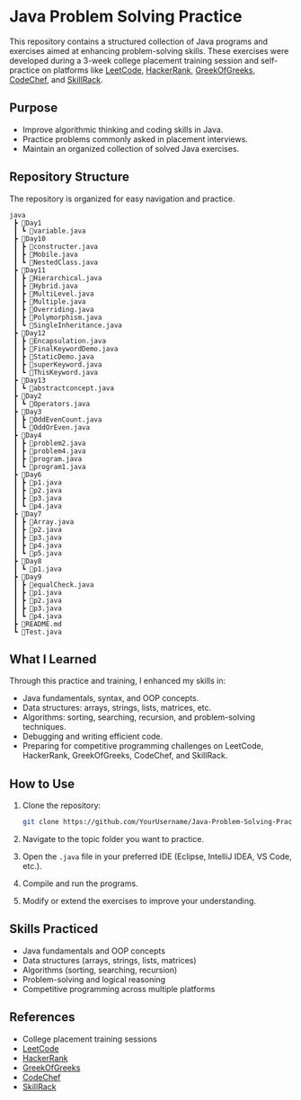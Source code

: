 # Java Problem Solving Practice

This repository contains a structured collection of Java programs and exercises aimed at enhancing problem-solving skills. These exercises were developed during a 3-week college placement training session and self-practice on platforms like [LeetCode](https://leetcode.com/), [HackerRank](https://www.hackerrank.com/), [GreekOfGreeks](https://www.greekofgreeks.com/), [CodeChef](https://www.codechef.com/), and [SkillRack](https://www.skillrack.com/).

## Purpose

* Improve algorithmic thinking and coding skills in Java.
* Practice problems commonly asked in placement interviews.
* Maintain an organized collection of solved Java exercises.

## Repository Structure

The repository is organized for easy navigation and practice.

```
java
 ┣ 📂Day1
 ┃ ┗ 📜variable.java
 ┣ 📂Day10
 ┃ ┣ 📜constructer.java
 ┃ ┣ 📜Mobile.java
 ┃ ┗ 📜NestedClass.java
 ┣ 📂Day11
 ┃ ┣ 📜Hierarchical.java
 ┃ ┣ 📜Hybrid.java
 ┃ ┣ 📜MultiLevel.java
 ┃ ┣ 📜Multiple.java
 ┃ ┣ 📜Overriding.java
 ┃ ┣ 📜Polymorphism.java
 ┃ ┗ 📜SingleInheritance.java
 ┣ 📂Day12
 ┃ ┣ 📜Encapsulation.java
 ┃ ┣ 📜FinalKeywordDemo.java
 ┃ ┣ 📜StaticDemo.java
 ┃ ┣ 📜superKeyword.java
 ┃ ┗ 📜ThisKeyword.java
 ┣ 📂Day13
 ┃ ┗ 📜abstractconcept.java
 ┣ 📂Day2
 ┃ ┗ 📜Operators.java
 ┣ 📂Day3
 ┃ ┣ 📜OddEvenCount.java
 ┃ ┗ 📜OddOrEven.java
 ┣ 📂Day4
 ┃ ┣ 📜problem2.java
 ┃ ┣ 📜problem4.java
 ┃ ┣ 📜program.java
 ┃ ┗ 📜program1.java
 ┣ 📂Day6
 ┃ ┣ 📜p1.java
 ┃ ┣ 📜p2.java
 ┃ ┣ 📜p3.java
 ┃ ┗ 📜p4.java
 ┣ 📂Day7
 ┃ ┣ 📜Array.java
 ┃ ┣ 📜p2.java
 ┃ ┣ 📜p3.java
 ┃ ┣ 📜p4.java
 ┃ ┗ 📜p5.java
 ┣ 📂Day8
 ┃ ┗ 📜p1.java
 ┣ 📂Day9
 ┃ ┣ 📜equalCheck.java
 ┃ ┣ 📜p1.java
 ┃ ┣ 📜p2.java
 ┃ ┣ 📜p3.java
 ┃ ┗ 📜p4.java
 ┣ 📜README.md
 ┗ 📜Test.java
```

## What I Learned

Through this practice and training, I enhanced my skills in:

* Java fundamentals, syntax, and OOP concepts.
* Data structures: arrays, strings, lists, matrices, etc.
* Algorithms: sorting, searching, recursion, and problem-solving techniques.
* Debugging and writing efficient code.
* Preparing for competitive programming challenges on LeetCode, HackerRank, GreekOfGreeks, CodeChef, and SkillRack.

## How to Use

1. Clone the repository:

   ```bash
   git clone https://github.com/YourUsername/Java-Problem-Solving-Practice.git
   ```
2. Navigate to the topic folder you want to practice.
3. Open the `.java` file in your preferred IDE (Eclipse, IntelliJ IDEA, VS Code, etc.).
4. Compile and run the programs.
5. Modify or extend the exercises to improve your understanding.

## Skills Practiced

* Java fundamentals and OOP concepts
* Data structures (arrays, strings, lists, matrices)
* Algorithms (sorting, searching, recursion)
* Problem-solving and logical reasoning
* Competitive programming across multiple platforms

## References

* College placement training sessions
* [LeetCode]([https://leetcode.com/](https://leetcode.com/u/ganesan03/))
* [HackerRank]([https://www.hackerrank.com/](https://www.hackerrank.com/profile/ganesanpa03))
* [GreekOfGreeks]([https://www.greekofgreeks.com/](https://www.geeksforgeeks.org/user/ganesanp03/))
* [CodeChef]([https://www.codechef.com/](https://www.codechef.com/users/ganesan_p_73))
* [SkillRack]([https://www.skillrack.com/](https://skillrack.com/faces/ui/profile.xhtml;jsessionid=CFCCDB8BB8251EDC6A3E1155AFE0AEB7))
